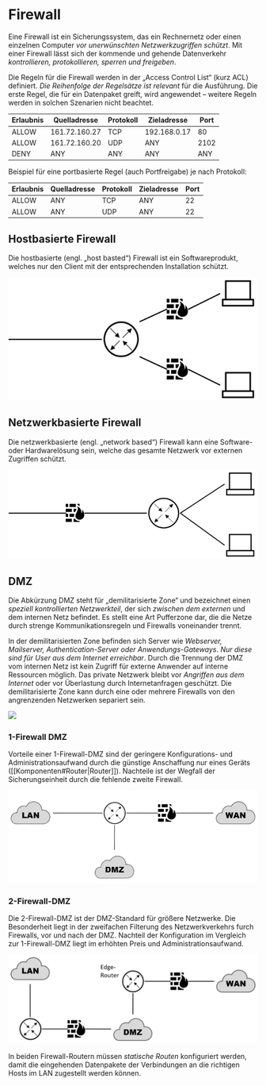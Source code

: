 # Firewall
Eine Firewall ist ein Sicherungssystem, das ein Rechnernetz oder einen einzelnen Computer *vor
unerwünschten Netzwerkzugriffen schützt*. Mit einer Firewall lässt sich der kommende und gehende Datenverkehr *kontrollieren, protokollieren, sperren und freigeben*.

Die Regeln für die Firewall werden in der „Access Control List“ (kurz ACL) definiert. *Die Reihenfolge der Regelsätze ist relevant* für die Ausführung. Die erste Regel, die für ein Datenpaket greift, wird angewendet – weitere Regeln werden in solchen Szenarien nicht beachtet.

| Erlaubnis | Quelladresse  | Protokoll | Zieladresse  | Port |
|-----------|---------------|-----------|--------------|------|
| ALLOW     | 161.72.160.27 | TCP       | 192.168.0.17 | 80   |
| ALLOW     | 161.72.160.20 | UDP       | ANY          | 2102 |
| DENY      | ANY           | ANY       | ANY          | ANY  |

Beispiel für eine portbasierte Regel (auch Portfreigabe) je nach Protokoll:

| Erlaubnis | Quelladresse | Protokoll | Zieladresse | Port |
|-----------|--------------|-----------|-------------|------|
| ALLOW     | ANY          | TCP       | ANY         | 22   |
| ALLOW     | ANY          | UDP       | ANY         | 22   |

## Hostbasierte Firewall
Die hostbasierte (engl. „host basted“) Firewall ist ein Softwareprodukt, welches nur den Client mit der entsprechenden Installation schützt.

![](../_Medien/Hostbasierte_Firewall.png)

## Netzwerkbasierte Firewall
Die netzwerkbasierte (engl. „network based“) Firewall kann eine Software- oder Hardwarelösung sein, welche das gesamte Netzwerk vor externen Zugriffen schützt.

![](../_Medien/Netzwerkbasierte_Firewall.png)

## DMZ
Die Abkürzung DMZ steht für „demilitarisierte Zone“ und bezeichnet einen *speziell kontrollierten Netzwerkteil*, der sich *zwischen dem externen* und dem internen Netz befindet. Es stellt eine Art Pufferzone dar, die die Netze durch strenge Kommunikationsregeln und Firewalls voneinander trennt.

In der demilitarisierten Zone befinden sich Server wie *Webserver, Mailserver, Authentication-Server oder Anwendungs-Gateways*. *Nur diese sind für User aus dem Internet erreichbar*. Durch die Trennung der DMZ vom internen Netz ist kein Zugriff für externe Anwender auf interne Ressourcen möglich. Das private Netzwerk bleibt vor *Angriffen aus dem Internet* oder vor Überlastung durch Internetanfragen geschützt. Die demilitarisierte Zone kann durch eine oder mehrere Firewalls von den angrenzenden Netzwerken separiert sein.

![](../_Medien/DMZ_Übersicht.png)

### 1-Firewall DMZ
Vorteile einer 1-Firewall-DMZ sind der geringere Konfigurations- und Administrationsaufwand durch die günstige Anschaffung nur eines Geräts ([[Komponenten#Router|Router]]). Nachteile ist der Wegfall der Sicherungseinheit durch die fehlende zweite Firewall.

![](../_Medien/1_Firewall_DMZ.png)

### 2-Firewall-DMZ
Die 2-Firewall-DMZ ist der DMZ-Standard für größere Netzwerke. Die Besonderheit liegt in der zweifachen Filterung des Netzwerkverkehrs furch Firewalls, vor und nach der DMZ. Nachteil der Konfiguration im Vergleich zur 1-Firewall-DMZ liegt im erhöhten Preis und Administrationsaufwand.

![](../_Medien/2_Firewall_DMZ.png)

In beiden Firewall-Routern müssen *statische Routen* konfiguriert werden, damit die eingehenden Datenpakete der Verbindungen an die richtigen Hosts im LAN zugestellt werden können.
